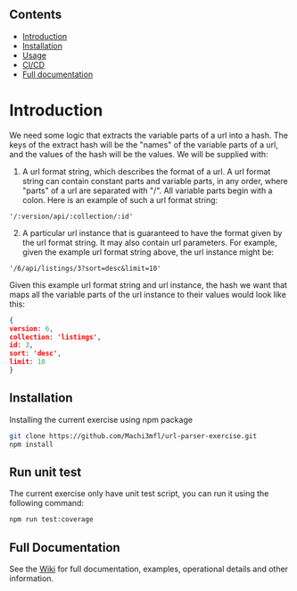 ## Contents
- [Introduction](#introduction)
- [Installation](#installation)
- [Usage](#usage)
- [CI/CD](#cicd)
- [Full documentation](#full-documentation)

# Introduction

We need some logic that extracts the variable parts of a url into a hash. The keys of the
extract hash will be the "names" of the variable parts of a url, and the values of the hash
will be the values. We will be supplied with:

1. A url format string, which describes the format of a url. A url format string can
contain constant parts and variable parts, in any order, where "parts" of a url are
separated with "/". All variable parts begin with a colon. Here is an example of
such a url format string:

```
'/:version/api/:collection/:id'
```

2. A particular url instance that is guaranteed to have the format given by the url
format string. It may also contain url parameters. For example, given the example
url format string above, the url instance might be:

```
'/6/api/listings/3?sort=desc&limit=10'
```

Given this example url format string and url instance, the hash we want that maps all
the variable parts of the url instance to their values would look like this:

```json
{
version: 6,
collection: 'listings',
id: 3,
sort: 'desc',
limit: 10
}
```

## Installation

Installing the current exercise using npm package

```bash
git clone https://github.com/Machi3mfl/url-parser-exercise.git
npm install
```

## Run unit test

The current exercise only have unit test script, you can run it using the following command:

```bash
npm run test:coverage
```

## Full Documentation

See the [Wiki](https://github.com/Machi3mfl/url-parser-exercise/wiki/) for full documentation, examples, operational details and other information.

